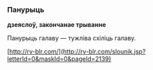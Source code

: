 ### Панурыць
**дзеяслоў, закончанае трыванне**

Панурыць галаву — тужліва схіліць галаву.

<a rel="author">[http://rv-blr.com/](http://rv-blr.com/slounik.jsp?letterId=0&maskId=0&pageId=2139)</a>
